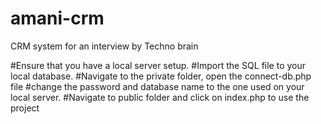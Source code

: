 # amani-crm
CRM system for an interview by Techno brain

#Ensure that you have a local server setup.
#Import the SQL file to your local database.
#Navigate to the private folder, open the connect-db.php file
#change the password and database name to the one used on your local server.
#Navigate to public folder and click on index.php to use the project

